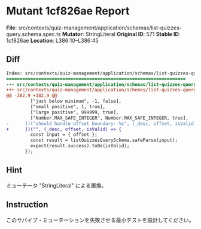 # Mutant 1cf826ae Report

**File**: src/contexts/quiz-management/application/schemas/list-quizzes-query.schema.spec.ts
**Mutator**: StringLiteral
**Original ID**: 571
**Stable ID**: 1cf826ae
**Location**: L386:10–L386:45

## Diff

```diff
Index: src/contexts/quiz-management/application/schemas/list-quizzes-query.schema.spec.ts
===================================================================
--- src/contexts/quiz-management/application/schemas/list-quizzes-query.schema.spec.ts	original
+++ src/contexts/quiz-management/application/schemas/list-quizzes-query.schema.spec.ts	mutated #571
@@ -382,9 +382,9 @@
         ["just below minimum", -1, false],
         ["small positive", 1, true],
         ["large positive", 999999, true],
         ["Number.MAX_SAFE_INTEGER", Number.MAX_SAFE_INTEGER, true],
-      ])("should handle offset boundary: %s", (_desc, offset, isValid) => {
+      ])("", (_desc, offset, isValid) => {
         const input = { offset };
         const result = listQuizzesQuerySchema.safeParse(input);
         expect(result.success).toBe(isValid);
       });
```

## Hint

ミューテータ "StringLiteral" による置換。

## Instruction

このサバイブ・ミューテーションを失敗させる最小テストを設計してください。
